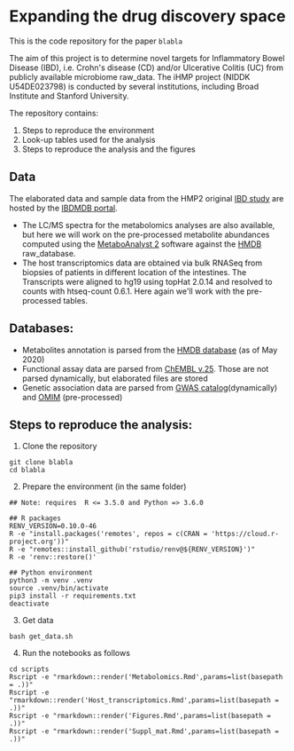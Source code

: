 # Expanding the drug discovery space
This is the code repository for the paper `blabla`

The aim of this project is to determine novel targets for Inflammatory Bowel Disease (IBD), i.e. Crohn's disease (CD) and/or Ulcerative Colitis (UC) from publicly available microbiome raw_data. The iHMP project (NIDDK U54DE023798) is conducted by several institutions, including Broad Institute and Stanford University. 

The repository contains:
1. Steps to reproduce the environment 
2. Look-up tables used for the analysis
3. Steps to reproduce the analysis and the figures 


## Data
The elaborated data and sample data from the HMP2 original [IBD study](https://doi.org/10.1038/s41586-019-1237-9) are hosted by the [IBDMDB portal](https://ibdmdb.org).
- The LC/MS spectra for the metabolomics analyses are also available, but here we will work on the pre-processed metabolite abundances computed using the [MetaboAnalyst 2](https://doi.org/10.3390/metabo9030057) software against the [HMDB](https://doi.org/10.1093/nar/gkx1089) raw_database.
- The host transcriptomics data are obtained via bulk RNASeq from biopsies of patients in different location of the intestines. The Transcripts were aligned to hg19 using topHat 2.0.14 and resolved to counts with htseq-count 0.6.1. Here again we'll work with the pre-processed tables.

## Databases:
- Metabolites annotation is parsed from the [HMDB database](https://hmdb.ca) (as of May 2020)
- Functional assay data are parsed from [ChEMBL v.25](https://www.ebi.ac.uk/chembl/). Those are not parsed dynamically, but elaborated files are stored
- Genetic association data are parsed from [GWAS catalog](https://www.ebi.ac.uk/gwas/)(dynamically) and [OMIM](https://www.omim.org/) (pre-processed)

## Steps to reproduce the analysis:
1. Clone the repository 
```
git clone blabla
cd blabla
```
2. Prepare the environment (in the same folder)
```
## Note: requires  R <= 3.5.0 and Python => 3.6.0

## R packages
RENV_VERSION=0.10.0-46
R -e "install.packages('remotes', repos = c(CRAN = 'https://cloud.r-project.org'))"
R -e "remotes::install_github('rstudio/renv@${RENV_VERSION}')"
R -e 'renv::restore()'

## Python environment
python3 -m venv .venv
source .venv/bin/activate
pip3 install -r requirements.txt
deactivate
```

3. Get data
```
bash get_data.sh
```

4. Run the notebooks as follows
```
cd scripts
Rscript -e "rmarkdown::render('Metabolomics.Rmd',params=list(basepath = .))"
Rscript -e "rmarkdown::render('Host_transcriptomics.Rmd',params=list(basepath = .))"
Rscript -e "rmarkdown::render('Figures.Rmd',params=list(basepath = .))"
Rscript -e "rmarkdown::render('Suppl_mat.Rmd',params=list(basepath = .))"

```


